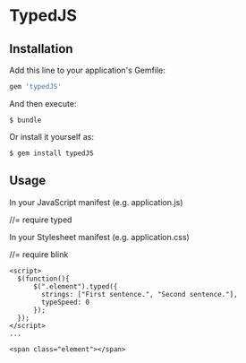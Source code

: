 # TypedJS


## Installation

Add this line to your application's Gemfile:

```ruby
gem 'typedJS'
```

And then execute:

    $ bundle

Or install it yourself as:

    $ gem install typedJS

## Usage

In your JavaScript manifest (e.g. application.js)

//= require typed


In your Stylesheet manifest (e.g. application.css)

//= require blink

```erb
<script>
  $(function(){
      $(".element").typed({
        strings: ["First sentence.", "Second sentence."],
        typeSpeed: 0
      });
  });
</script>
...

<span class="element"></span>


```

